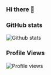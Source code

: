 ### Hi there 👋

<!--
**rishifter/rishifter** is a ✨ _special_ ✨ repository because its `README.md` (this file) appears on your GitHub profile.

Here are some ideas to get you started:

- 🔭 I’m currently working on ...
- 🌱 I’m currently learning ...
- 👯 I’m looking to collaborate on ...
- 🤔 I’m looking for help with ...
- 💬 Ask me about ...
- 📫 How to reach me: ...
- 😄 Pronouns: ...
- ⚡ Fun fact: ...
-->

### GitHub stats

![Github stats](https://github-readme-stats.vercel.app/api?username=rishifter&theme=graywhite&show_icons=true&count_private=true&include_all_commits=true&)

### Profile Views
![Profile views](https://gpvc.arturio.dev/rishifter)
 
